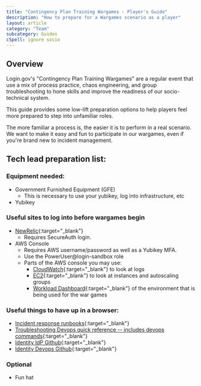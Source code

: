 ```yaml
---
title: "Contingency Plan Training Wargames - Player's Guide"
description: "How to prepare for a Wargames scenario as a player"
layout: article
category: "Team"
subcategory: Guides
cSpell: ignore socio
---
```


## Overview

Login.gov's "Contingency Plan Training Wargames" are a regular event that use a
mix of process practice, chaos engineering, and group troubleshooting to hone
skills and improve the readiness of our socio-technical system.

This guide provides some low-lift preparation options to help players feel more
prepared to step into unfamiliar roles.

The more familiar a process is, the easier it is to perform in a real scenario.
We want to make it easy and fun to participate in our wargames, even if you're
brand new to incident management.

## Tech lead preparation list:

### Equipment needed:
- Government Furnished Equipment (GFE)
  - This is necessary to use your yubikey, log into infrastructure, etc
- Yubikey

### Useful sites to log into before wargames begin
- [NewRelic](https://one.newrelic.com){:target="_blank"}
  - Requires SecureAuth login.
- AWS Console
  - Requires AWS username/password as well as a Yubikey MFA.
  - Use the PowerUser@login-sandbox role
  - Parts of the AWS console you may use:
	- [CloudWatch](https://us-west-2.console.aws.amazon.com/cloudwatch/home?region=us-west-2#logsV2:logs-insights){:target="_blank"} to look at logs
	- [EC2](https://us-west-2.console.aws.amazon.com/ec2/home?region=us-west-2#Home:){:target="_blank"} to look at instances and autoscaling groups
	- [Workload Dashboard](https://us-west-2.console.aws.amazon.com/cloudwatch/home?region=us-west-2#dashboards?listOptions=~(filteringText~'workload~currentPageIndex~1)){:target="_blank"} of the environment that is being used for the war games

### Useful things to have up in a browser:
- [Incident response runbooks](https://gitlab.login.gov/lg/identity-devops/-/wikis/Incident-Response-Runbooks){:target="_blank"}
- [Troubleshooting Devops quick reference -- includes devops commands](https://gitlab.login.gov/lg/identity-devops/-/wikis/Troubleshooting-Quick-Reference){:target="_blank"}
- [Identity IdP Github](https://github.com/18f/identity-idp){:target="_blank"}
- [Identity Devops Github](https://github.com/18f/identity-devops){:target="_blank"}

### Optional
- Fun hat
